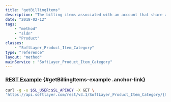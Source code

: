 ```yaml
---
title: "getBillingItems"
description: "The billing items associated with an account that share a category code with an item category's category code."
date: "2018-02-12"
tags:
    - "method"
    - "sldn"
    - "Product"
classes:
    - "SoftLayer_Product_Item_Category"
type: "reference"
layout: "method"
mainService : "SoftLayer_Product_Item_Category"
---
```


### [REST Example](#getBillingItems-example) <a href="/article/rest/"><i class="fas fa-question"></i></a> {#getBillingItems-example .anchor-link} 
```bash
curl -g -u $SL_USER:$SL_APIKEY -X GET \
'https://api.softlayer.com/rest/v3.1/SoftLayer_Product_Item_Category/{SoftLayer_Product_Item_CategoryID}/getBillingItems'
```
